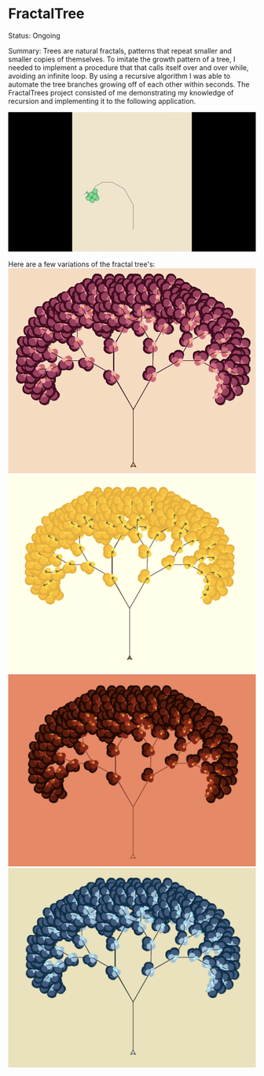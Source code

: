 # FractalTree

Status: Ongoing

Summary: Trees are natural fractals, patterns that repeat smaller and smaller copies of themselves. To imitate the growth pattern of a tree, I needed to implement a procedure that that calls itself over and over while, avoiding an infinite loop. By using a recursive algorithm I was able to automate the tree branches growing off of each other within seconds. The FractalTrees project consisted of me demonstrating my knowledge of recursion and implementing it to the following application.

![](Tree_Video.gif)

Here are a few variations of the fractal tree's: 
![](images/spring.png)
![](images/summer.png)
![](images/fall.png)
![](images/winter.png)

